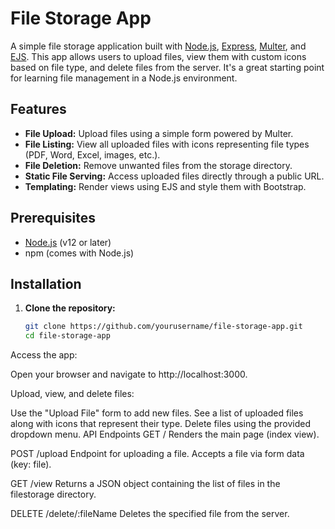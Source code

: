 
# File Storage App

A simple file storage application built with [Node.js](https://nodejs.org/), [Express](https://expressjs.com/), [Multer](https://github.com/expressjs/multer), and [EJS](https://ejs.co/). This app allows users to upload files, view them with custom icons based on file type, and delete files from the server. It's a great starting point for learning file management in a Node.js environment.

## Features

- **File Upload:** Upload files using a simple form powered by Multer.
- **File Listing:** View all uploaded files with icons representing file types (PDF, Word, Excel, images, etc.).
- **File Deletion:** Remove unwanted files from the storage directory.
- **Static File Serving:** Access uploaded files directly through a public URL.
- **Templating:** Render views using EJS and style them with Bootstrap.

## Prerequisites

- [Node.js](https://nodejs.org/) (v12 or later)
- npm (comes with Node.js)

## Installation

1. **Clone the repository:**

   ```bash
   git clone https://github.com/yourusername/file-storage-app.git
   cd file-storage-app

Access the app:

Open your browser and navigate to http://localhost:3000.

Upload, view, and delete files:

Use the "Upload File" form to add new files.
See a list of uploaded files along with icons that represent their type.
Delete files using the provided dropdown menu.
API Endpoints
GET /
Renders the main page (index view).

POST /upload
Endpoint for uploading a file. Accepts a file via form data (key: file).

GET /view
Returns a JSON object containing the list of files in the filestorage directory.

DELETE /delete/:fileName
Deletes the specified file from the server.

